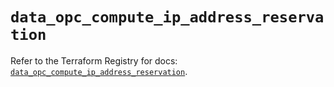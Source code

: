# `data_opc_compute_ip_address_reservation`

Refer to the Terraform Registry for docs: [`data_opc_compute_ip_address_reservation`](https://registry.terraform.io/providers/hashicorp/opc/1.4.1/docs/data-sources/compute_ip_address_reservation).
